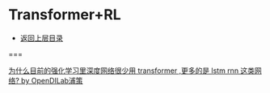 # Transformer+RL

* [返回上层目录](../reinforcement-learning.md)



===

[为什么目前的强化学习里深度网络很少用 transformer ,更多的是 lstm rnn 这类网络? by OpenDILab浦策](https://www.zhihu.com/question/524262237/answer/2662011934)